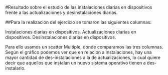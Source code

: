 #Resultado sobre el estudio de las instalaciones diarias en dispositivos frente a las actualizaciones y desinstalaciones diarias.

##Para la realización del ejercicio se tomaron las siguientes columnas: 

Instalaciones diarias en dispositivos.
Actualizaciones diarias en dispositivos.
Desinstalaciones diarias en dispositivos. 

Para ello usamos un scatter Multiple, donde comparamos las tres columnas.
Según el gráfico podemos ver que en relación a instalaciones, hay una mayor cantidad de des-instalaciones a la de actualizaciones, lo cual quiere decir que aquellos que instalan un nuevo  sistema operativo tienen a des-instalarlo.
